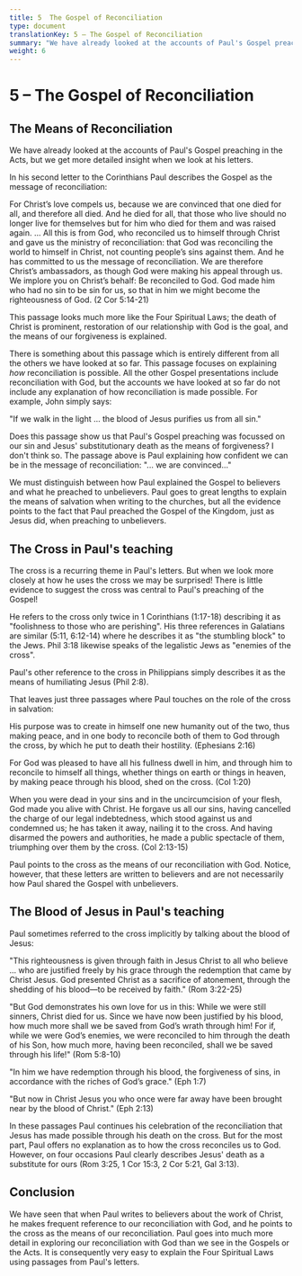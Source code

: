```yaml
---
title: 5  The Gospel of Reconciliation
type: document
translationKey: 5 – The Gospel of Reconciliation
summary: "We have already looked at the accounts of Paul's Gospel preaching in the Acts, but we get more detailed insight when we look at his letters."
weight: 6
---
```

# 5 – The Gospel of Reconciliation

## The Means of Reconciliation

We have already looked at the accounts of Paul's Gospel preaching in the Acts, but we get more detailed insight when we look at his letters.

In his second letter to the Corinthians Paul describes the Gospel as the message of reconciliation:

For Christ’s love compels us, because we are convinced that one died for all, and therefore all died. And he died for all, that those who live should no longer live for themselves but for him who died for them and was raised again. ... All this is from God, who reconciled us to himself through Christ and gave us the ministry of reconciliation: that God was reconciling the world to himself in Christ, not counting people’s sins against them. And he has committed to us the message of reconciliation. We are therefore Christ’s ambassadors, as though God were making his appeal through us. We implore you on Christ’s behalf: Be reconciled to God. God made him who had no sin to be sin for us, so that in him we might become the righteousness of God. (2 Cor 5:14-21)

This passage looks much more like the Four Spiritual Laws; the death of Christ is prominent, restoration of our relationship with God is the goal, and the means of our forgiveness is explained.

There is something about this passage which is entirely different from all the others we have looked at so far. This passage focuses on explaining *how* reconciliation is possible. All the other Gospel presentations include reconciliation with God, but the accounts we have looked at so far do not include any explanation of how reconciliation is made possible. For example, John simply says:

"If we walk in the light ... the blood of Jesus purifies us from all sin."

Does this passage show us that Paul's Gospel preaching was focussed on our sin and Jesus' substitutionary death as the means of forgiveness? I don't think so. The passage above is Paul explaining how confident we can be in the message of reconciliation: "... we are convinced..."

We must distinguish between how Paul explained the Gospel to believers and what he preached to unbelievers. Paul goes to great lengths to explain the means of salvation when writing to the churches, but all the evidence points to the fact that Paul preached the Gospel of the Kingdom, just as Jesus did, when preaching to unbelievers.

## The Cross in Paul's teaching

The cross is a recurring theme in Paul's letters. But when we look more closely at how he uses the cross we may be surprised! There is little evidence to suggest the cross was central to Paul's preaching of the Gospel!

He refers to the cross only twice in 1 Corinthians (1:17-18) describing it as "foolishness to those who are perishing". His three references in Galatians are similar (5:11, 6:12-14) where he describes it as "the stumbling block" to the Jews. Phil 3:18 likewise speaks of the legalistic Jews as "enemies of the cross".

Paul's other reference to the cross in Philippians simply describes it as the means of humiliating Jesus (Phil 2:8).

That leaves just three passages where Paul touches on the role of the cross in salvation:

His purpose was to create in himself one new humanity out of the two, thus making peace, and in one body to reconcile both of them to God through the cross, by which he put to death their hostility. (Ephesians 2:16)

For God was pleased to have all his fullness dwell in him, and through him to reconcile to himself all things, whether things on earth or things in heaven, by making peace through his blood, shed on the cross. (Col 1:20)

When you were dead in your sins and in the uncircumcision of your flesh, God made you alive with Christ. He forgave us all our sins, having cancelled the charge of our legal indebtedness, which stood against us and condemned us; he has taken it away, nailing it to the cross. And having disarmed the powers and authorities, he made a public spectacle of them, triumphing over them by the cross. (Col 2:13-15)

Paul points to the cross as the means of our reconciliation with God. Notice, however, that these letters are written to believers and are not necessarily how Paul shared the Gospel with unbelievers.

## The Blood of Jesus in Paul's teaching

Paul sometimes referred to the cross implicitly by talking about the blood of Jesus:

"This righteousness is given through faith in Jesus Christ to all who believe ... who are justified freely by his grace through the redemption that came by Christ Jesus. God presented Christ as a sacrifice of atonement, through the shedding of his blood—to be received by faith." (Rom 3:22-25)

"But God demonstrates his own love for us in this: While we were still sinners, Christ died for us. Since we have now been justified by his blood, how much more shall we be saved from God’s wrath through him! For if, while we were God’s enemies, we were reconciled to him through the death of his Son, how much more, having been reconciled, shall we be saved through his life!" (Rom 5:8-10)

"In him we have redemption through his blood, the forgiveness of sins, in accordance with the riches of God’s grace." (Eph 1:7)

"But now in Christ Jesus you who once were far away have been brought near by the blood of Christ." (Eph 2:13)

In these passages Paul continues his celebration of the reconciliation that Jesus has made possible through his death on the cross. But for the most part, Paul offers no explanation as to how the cross reconciles us to God. However, on four occasions Paul clearly describes Jesus' death as a substitute for ours (Rom 3:25, 1 Cor 15:3, 2 Cor 5:21, Gal 3:13).

## Conclusion

We have seen that when Paul writes to believers about the work of Christ, he makes frequent reference to our reconciliation with God, and he points to the cross as the means of our reconciliation. Paul goes into much more detail in exploring our reconciliation with God than we see in the Gospels or the Acts. It is consequently very easy to explain the Four Spiritual Laws using passages from Paul's letters.
